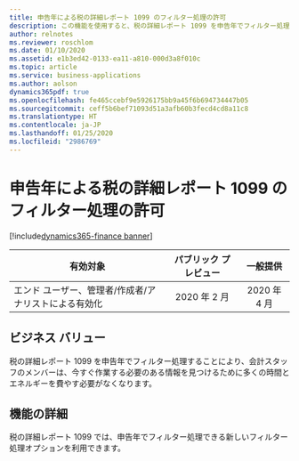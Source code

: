 ```yaml
---
title: 申告年による税の詳細レポート 1099 のフィルター処理の許可
description: この機能を使用すると、税の詳細レポート 1099 を申告年でフィルター処理できます。
author: relnotes
ms.reviewer: roschlom
ms.date: 01/10/2020
ms.assetid: e1b3ed42-0133-ea11-a810-000d3a8f010c
ms.topic: article
ms.service: business-applications
ms.author: aolson
dynamics365pdf: true
ms.openlocfilehash: fe465ccebf9e5926175bb9a45f6b694734447b05
ms.sourcegitcommit: ceff5b6bef71093d51a3afb60b3fecd4cd8a11c8
ms.translationtype: HT
ms.contentlocale: ja-JP
ms.lasthandoff: 01/25/2020
ms.locfileid: "2986769"
---
```

# <a name="allow-filtering-the-tax-1099-detail-report-by-reporting-year"></a>申告年による税の詳細レポート 1099 のフィルター処理の許可
[!include[dynamics365-finance banner](../includes/dynamics365-finance.md)]

| 有効対象    |  パブリック プレビュー | 一般提供 | 
| ---------- | :----------: |:----------: |
|エンド ユーザー、管理者/作成者/アナリストによる有効化|2020 年 2 月| 2020 年 4 月|


## <a name="business-value"></a>ビジネス バリュー
<!-- bv start -->
税の詳細レポート 1099 を申告年でフィルター処理することにより、会計スタッフのメンバーは、今すぐ作業する必要のある情報を見つけるために多くの時間とエネルギーを費やす必要がなくなります。
<!-- bv end -->



## <a name="feature-details"></a>機能の詳細
<!--feature detail start -->
税の詳細レポート 1099 では、申告年でフィルター処理できる新しいフィルター処理オプションを利用できます。 
<!--feature detail end -->









